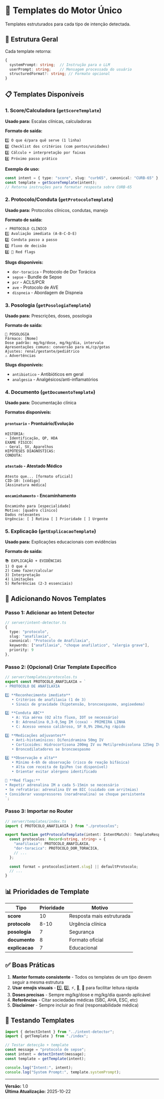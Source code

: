 # 📝 Templates do Motor Único

Templates estruturados para cada tipo de intenção detectada.

## 🎯 Estrutura Geral

Cada template retorna:
```typescript
{
  systemPrompt: string;  // Instrução para o LLM
  userPrompt: string;    // Mensagem processada do usuário
  structuredFormat?: string; // Formato opcional
}
```

## 📋 Templates Disponíveis

### 1. Score/Calculadora (`getScoreTemplate`)

**Usado para:** Escalas clínicas, calculadoras

**Formato de saída:**
```
1️⃣ O que é/para quê serve (1 linha)
2️⃣ Checklist dos critérios (com pontos/unidades)
3️⃣ Cálculo + interpretação por faixas
4️⃣ Próximo passo prático
```

**Exemplo de uso:**
```typescript
const intent = { type: "score", slug: "curb65", canonical: "CURB-65" };
const template = getScoreTemplate(intent);
// Retorna instruções para formatar resposta sobre CURB-65
```

### 2. Protocolo/Conduta (`getProtocoloTemplate`)

**Usado para:** Protocolos clínicos, condutas, manejo

**Formato de saída:**
```
⚡ PROTOCOLO CLÍNICO
1️⃣ Avaliação imediata (A-B-C-D-E)
2️⃣ Conduta passo a passo
3️⃣ Fluxo de decisão
4️⃣ 🚨 Red flags
```

**Slugs disponíveis:**
- `dor-toracica` - Protocolo de Dor Torácica
- `sepse` - Bundle de Sepse
- `pcr` - ACLS/PCR
- `ave` - Protocolo de AVE
- `dispneia` - Abordagem de Dispneia

### 3. Posologia (`getPosologiaTemplate`)

**Usado para:** Prescrições, doses, posologia

**Formato de saída:**
```
💊 POSOLOGIA
Fármaco: [Nome]
Dose padrão: mg/kg/dose, mg/kg/dia, intervalo
Apresentações comuns: conversão para mL/cp/gotas
Ajustes: renal/gestante/pediátrico
⚠️ Advertências
```

**Slugs disponíveis:**
- `antibiotico` - Antibióticos em geral
- `analgesia` - Analgésicos/anti-inflamatórios

### 4. Documento (`getDocumentoTemplate`)

**Usado para:** Documentação clínica

**Formatos disponíveis:**

#### `prontuario` - Prontuário/Evolução
```
HISTÓRIA:
- Identificação, QP, HDA
EXAME FÍSICO:
- Geral, SV, Aparelhos
HIPÓTESES DIAGNÓSTICAS:
CONDUTA:
```

#### `atestado` - Atestado Médico
```
Atesto que... [formato oficial]
CID-10: [código]
[Assinatura médica]
```

#### `encaminhamento` - Encaminhamento
```
Encaminho para [especialidade]
Motivo: [quadro clínico]
Dados relevantes
Urgência: [ ] Rotina [ ] Prioridade [ ] Urgente
```

### 5. Explicação (`getExplicacaoTemplate`)

**Usado para:** Explicações educacionais com evidências

**Formato de saída:**
```
📚 EXPLICAÇÃO + EVIDÊNCIAS
1) O que é
2) Como fazer/calcular
3) Interpretação
4) Limitações
5) Referências (2-3 essenciais)
```

## 🔧 Adicionando Novos Templates

### Passo 1: Adicionar ao Intent Detector

```typescript
// server/intent-detector.ts
{
  type: "protocolo",
  slug: "anafilaxia",
  canonical: "Protocolo de Anafilaxia",
  keywords: ["anafilaxia", "choque anafilatico", "alergia grave"],
  priority: 9
},
```

### Passo 2: (Opcional) Criar Template Específico

```typescript
// server/templates/protocolos.ts
export const PROTOCOLO_ANAFILAXIA = `
⚡ PROTOCOLO DE ANAFILAXIA

1️⃣ **Reconhecimento imediato**
   • Critérios de anafilaxia (1 de 3)
   • Sinais de gravidade (hipotensão, broncoespasmo, angioedema)

2️⃣ **Conduta ABC**
   • A: Via aérea (O2 alto fluxo, IOT se necessário)
   • B: Adrenalina 0,3-0,5mg IM (coxa) - PRIMEIRA LINHA
   • C: Acesso venoso calibroso, SF 0,9% 20mL/kg rápido

3️⃣ **Medicações adjuvantes**
   • Anti-histamínicos: Difenidramina 50mg IV
   • Corticoides: Hidrocortisona 200mg IV ou Metilprednisolona 125mg IV
   • Broncodilatadores se broncoespasmo

4️⃣ **Observação e alta**
   • Mínimo 4-6h de observação (risco de reação bifásica)
   • Alta com receita de EpiPen (se disponível)
   • Orientar evitar alérgeno identificado

🚨 **Red flags:**
• Repetir adrenalina IM a cada 5-15min se necessário
• Se refratário: adrenalina EV em BIC (cuidado com arritmias)
• Considerar vasopressores (noradrenalina) se choque persistente
`;
```

### Passo 3: Importar no Router

```typescript
// server/templates/index.ts
import { PROTOCOLO_ANAFILAXIA } from "./protocolos";

export function getProtocoloTemplate(intent: IntentMatch): TemplateResponse {
  const protocolos: Record<string, string> = {
    "anafilaxia": PROTOCOLO_ANAFILAXIA,
    "dor-toracica": PROTOCOLO_DOR_TORACICA,
    // ...
  };
  
  const format = protocolos[intent.slug] || defaultProtocolo;
  // ...
}
```

## 📊 Prioridades de Template

| Tipo | Prioridade | Motivo |
|------|-----------|--------|
| **score** | 10 | Resposta mais estruturada |
| **protocolo** | 8-10 | Urgência clínica |
| **posologia** | 7 | Segurança |
| **documento** | 8 | Formato oficial |
| **explicacao** | 7 | Educacional |

## ✅ Boas Práticas

1. **Manter formato consistente** - Todos os templates de um tipo devem seguir a mesma estrutura
2. **Usar emojis visuais** - 1️⃣, 2️⃣, ⚡, 💊, 🚨 para facilitar leitura rápida
3. **Doses precisas** - Sempre mg/kg/dose e mg/kg/dia quando aplicável
4. **Referências** - Citar sociedades médicas (SBC, AHA, ESC, etc)
5. **Disclaimer** - Sempre incluir ao final (responsabilidade médica)

## 🧪 Testando Templates

```typescript
import { detectIntent } from "../intent-detector";
import { getTemplate } from "./index";

// Testar detecção + template
const message = "protocolo de sepse";
const intent = detectIntent(message);
const template = getTemplate(intent);

console.log("Intent:", intent);
console.log("System Prompt:", template.systemPrompt);
```

---

**Versão:** 1.0  
**Última Atualização:** 2025-10-22
